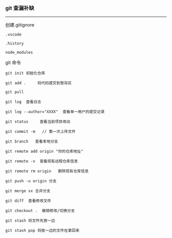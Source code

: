 ### git 查漏补缺

------



创建.gitignore



```shell
.vscode

.history

node_modules
```



git 命令



```shell
git init 初始化仓库

git add .     将代码提交到暂存区

git pull 

git log  查看日志

git log --author="XXXX"  查看单一用户的提交记录

git status     查看当前项目改动

git commit -m   // 第一次上传文件

git branch   查看本地分支

git remote add origin "你的仓库地址"

git remote -v  查看现有远程仓库信息

git remote rm origin   删除现有仓库信息

git push -u origin 分支

git merge xx 合并分支

git diff  查看修改文件

git checkout .  撤销修改/切换分支

git stash 将文件先放一边 

git stash pop 将放一边的文件在拿回来
```

